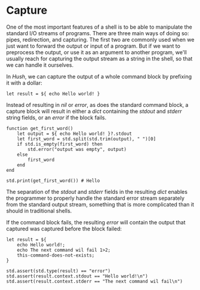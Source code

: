 # Capture

One of the most important features of a shell is to be able to manipulate the standard I/O streams of programs. There are three main ways of doing so: pipes, redirection, and capturing. The first two are commonly used when we just want to forward the output or input of a program. But if we want to preprocess the output, or use it as an argument to another program, we'll usually reach for capturing the output stream as a string in the shell, so that we can handle it ourselves.

In *Hush*, we can capture the output of a whole command block by prefixing it with a dollar:

```hush
let result = ${ echo Hello world! }
```

Instead of resulting in *nil* or *error*, as does the standard command block, a capture block will result in either a *dict* containing the *stdout* and *stderr* string fields, or an *error* if the block fails.

```hush
function get_first_word()
	let output = ${ echo Hello world! }?.stdout
	let first_word = std.split(std.trim(output), " ")[0]
	if std.is_empty(first_word) then
		std.error("output was empty", output)
	else
		first_word
	end
end

std.print(get_first_word()) # Hello
```

The separation of the *stdout* and *stderr* fields in the resulting *dict* enables the programmer to properly handle the standard error stream separately from the standard output stream, something that is more complicated than it should in traditional shells.

If the command block fails, the resulting *error* will contain the output that captured was captured before the block failed:

```hush
let result = ${
	echo Hello world!;
	echo The next command wil fail 1>2;
	this-command-does-not-exists;
}

std.assert(std.type(result) == "error")
std.assert(result.context.stdout == "Hello world!\n")
std.assert(result.context.stderr == "The next command wil fail\n")
```
